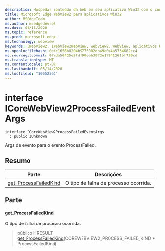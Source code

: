 ```yaml
---
description: Hospedar conteúdo da Web em seu aplicativo Win32 com o controle WebView2 do Microsoft Edge
title: Microsoft Edge WebView2 para aplicativos Win32
author: MSEdgeTeam
ms.author: msedgedevrel
ms.date: 04/16/2020
ms.topic: reference
ms.prod: microsoft-edge
ms.technology: webview
keywords: IWebView2, IWebView2WebView, webview2, WebView, aplicativos Win32, Win32, Edge, ICoreWebView2, ICoreWebView2Controller, controle do navegador, HTML Edge
ms.openlocfilehash: 0efc1656b8204b9775002db49e0e4a5734682cc4
ms.sourcegitcommit: 07cda56425e5fdf90eeb3972e17041261bf720cd
ms.translationtype: MT
ms.contentlocale: pt-BR
ms.lasthandoff: 05/14/2020
ms.locfileid: "10652361"
---
```

# interface ICoreWebView2ProcessFailedEventArgs 

```
interface ICoreWebView2ProcessFailedEventArgs
  : public IUnknown
```

Args de evento para o evento ProcessFailed.

## Resumo

 Parte                        | Descrições
--------------------------------|---------------------------------------------
[get_ProcessFailedKind](#get_processfailedkind) | O tipo de falha de processo ocorrida.

## Parte

#### get_ProcessFailedKind 

O tipo de falha de processo ocorrida.

> público HRESULT [get_ProcessFailedKind](#get_processfailedkind)(COREWEBVIEW2_PROCESS_FAILED_KIND * ProcessFailedKind)

